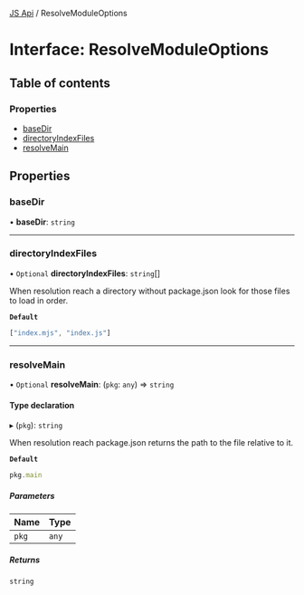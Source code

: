 [JS Api](../index.md) / ResolveModuleOptions

# Interface: ResolveModuleOptions

## Table of contents

### Properties

- [baseDir](ResolveModuleOptions.md#basedir)
- [directoryIndexFiles](ResolveModuleOptions.md#directoryindexfiles)
- [resolveMain](ResolveModuleOptions.md#resolvemain)

## Properties

### baseDir

• **baseDir**: `string`

___

### directoryIndexFiles

• `Optional` **directoryIndexFiles**: `string`[]

When resolution reach a directory without package.json look for those files to load in order.

**`Default`**

```ts
["index.mjs", "index.js"]
```

___

### resolveMain

• `Optional` **resolveMain**: (`pkg`: `any`) => `string`

#### Type declaration

▸ (`pkg`): `string`

When resolution reach package.json returns the path to the file relative to it.

**`Default`**

```ts
pkg.main
```

##### Parameters

| Name | Type |
| :------ | :------ |
| `pkg` | `any` |

##### Returns

`string`
